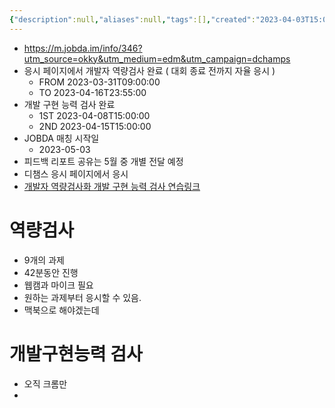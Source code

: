 ```yaml
---
{"description":null,"aliases":null,"tags":[],"created":"2023-04-03T15:04:54","updated":"2023-07-15T21:33:04","title":"JABDA 디챔스 개발자 역량검사","dg-publish":true,"permalink":"/docs/JABDA 디챔스 개발자 역량검사/","dgPassFrontmatter":true}
---
```


- https://m.jobda.im/info/346?utm_source=okky&utm_medium=edm&utm_campaign=dchamps
- 응시 페이지에서 개발자 역량검사 완료 ( 대회 종료 전까지 자율 응시 )
	- FROM 2023-03-31T09:00:00
	- TO 2023-04-16T23:55:00
- 개발 구현 능력 검사 완료
	- 1ST 2023-04-08T15:00:00
	- 2ND 2023-04-15T15:00:00
- JOBDA 매칭 시작일
	- 2023-05-03
- 피드백 리포트 공유는 5월 중 개별 전달 예정
- 디챔스 응시 페이지에서 응시
- [개발자 역량검사화 개발 구현 능력 검사 연습링크](https://www.jobda.im/phs/test)

# 역량검사

- 9개의 과제
- 42분동안 진행
- 웹캠과 마이크 필요
- 원하는 과제부터 응시할 수 있음. 
- 맥북으로 해야겠는데

# 개발구현능력 검사

- 오직 크롬만
- 
